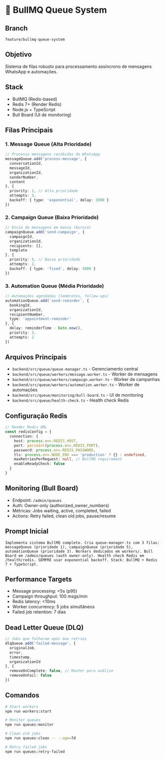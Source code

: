 # 🔄 BullMQ Queue System

## Branch
`feature/bullmq-queue-system`

## Objetivo
Sistema de filas robusto para processamento assíncrono de mensagens WhatsApp e automações.

## Stack
- BullMQ (Redis-based)
- Redis 7+ (Render Redis)
- Node.js + TypeScript
- Bull Board (UI de monitoring)

## Filas Principais

### 1. Message Queue (Alta Prioridade)
```typescript
// Processa mensagens recebidas do WhatsApp
messageQueue.add('process-message', {
  conversationId,
  messageId,
  organizationId,
  senderNumber,
  content
}, {
  priority: 1, // Alta prioridade
  attempts: 3,
  backoff: { type: 'exponential', delay: 2000 }
})
```

### 2. Campaign Queue (Baixa Prioridade)
```typescript
// Envio de mensagens em massa (Aurora)
campaignQueue.add('send-campaign', {
  campaignId,
  organizationId,
  recipients: [],
  template
}, {
  priority: 5, // Baixa prioridade
  attempts: 2,
  backoff: { type: 'fixed', delay: 5000 }
})
```

### 3. Automation Queue (Média Prioridade)
```typescript
// Automações agendadas (lembretes, follow-ups)
automationQueue.add('send-reminder', {
  bookingId,
  organizationId,
  recipientNumber,
  type: 'appointment-reminder'
}, {
  delay: reminderTime - Date.now(),
  priority: 3,
  attempts: 2
})
```

## Arquivos Principais
- `backend/src/queue/queue-manager.ts` - Gerenciamento central
- `backend/src/queue/workers/message.worker.ts` - Worker de mensagens
- `backend/src/queue/workers/campaign.worker.ts` - Worker de campanhas
- `backend/src/queue/workers/automation.worker.ts` - Worker de automações
- `backend/src/queue/monitoring/bull-board.ts` - UI de monitoring
- `backend/src/queue/health-check.ts` - Health check Redis

## Configuração Redis
```typescript
// Render Redis URL
const redisConfig = {
  connection: {
    host: process.env.REDIS_HOST,
    port: parseInt(process.env.REDIS_PORT),
    password: process.env.REDIS_PASSWORD,
    tls: process.env.NODE_ENV === 'production' ? {} : undefined,
    maxRetriesPerRequest: null, // BullMQ requirement
    enableReadyCheck: false
  }
}
```

## Monitoring (Bull Board)
- Endpoint: `/admin/queues`
- Auth: Owner-only (authorized_owner_numbers)
- Métricas: Jobs waiting, active, completed, failed
- Actions: Retry failed, clean old jobs, pause/resume

## Prompt Inicial
```
Implementa sistema BullMQ completo. Cria queue-manager.ts com 3 filas: messageQueue (prioridade 1), campaignQueue (prioridade 5), automationQueue (prioridade 3). Workers dedicados em workers/. Bull Board em /admin/queues (auth owner-only). Health check Redis em /health/redis. SEMPRE usar exponential backoff. Stack: BullMQ + Redis 7 + TypeScript.
```

## Performance Targets
- Message processing: <5s (p95)
- Campaign throughput: 100 msgs/min
- Redis latency: <10ms
- Worker concurrency: 5 jobs simultâneos
- Failed job retention: 7 dias

## Dead Letter Queue (DLQ)
```typescript
// Jobs que falharam após max retries
dlqQueue.add('failed-message', {
  originalJob,
  error,
  timestamp,
  organizationId
}, {
  removeOnComplete: false, // Manter para análise
  removeOnFail: false
})
```

## Comandos
```bash
# Start workers
npm run workers:start

# Monitor queues
npm run queues:monitor

# Clean old jobs
npm run queues:clean -- --age=7d

# Retry failed jobs
npm run queues:retry-failed
```

